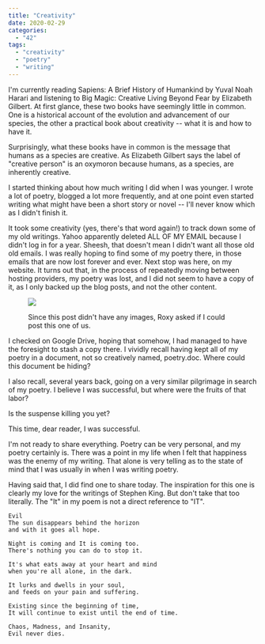 ```yaml
---
title: "Creativity"
date: 2020-02-29
categories: 
  - "42"
tags: 
  - "creativity"
  - "poetry"
  - "writing"
---
```


I'm currently reading Sapiens: A Brief History of Humankind by Yuval Noah Harari and listening to Big Magic: Creative Living Beyond Fear by Elizabeth Gilbert. At first glance, these two books have seemingly little in common. One is a historical account of the evolution and advancement of our species, the other a practical book about creativity -- what it is and how to have it.

Surprisingly, what these books have in common is the message that humans as a species are creative. As Elizabeth Gilbert says the label of "creative person" is an oxymoron because humans, as a species, are inherently creative.

I started thinking about how much writing I did when I was younger. I wrote a lot of poetry, blogged a lot more frequently, and at one point even started writing what might have been a short story or novel -- I'll never know which as I didn't finish it.

It took some creativity (yes, there's that word again!) to track down some of my old writings. Yahoo apparently deleted ALL OF MY EMAIL because I didn't log in for a year. Sheesh, that doesn't mean I didn't want all those old old emails. I was really hoping to find some of my poetry there, in those emails that are now lost forever and ever. Next stop was here, on my website. It turns out that, in the process of repeatedly moving between hosting providers, my poetry was lost, and I did not seem to have a copy of it, as I only backed up the blog posts, and not the other content.

<figure>

![](images/2DA09BCC-B03F-43B4-9849-698BD0D9BBCE.jpg?fit=584%2C584)

<figcaption>

Since this post didn't have any images, Roxy asked if I could post this one of us.

</figcaption>

</figure>

I checked on Google Drive, hoping that somehow, I had managed to have the foresight to stash a copy there. I vividly recall having kept all of my poetry in a document, not so creatively named, poetry.doc. Where could this document be hiding?

I also recall, several years back, going on a very similar pilgrimage in search of my poetry. I believe I was successful, but where were the fruits of that labor?

Is the suspense killing you yet?

This time, dear reader, I was successful.

I'm not ready to share everything. Poetry can be very personal, and my poetry certainly is. There was a point in my life when I felt that happiness was the enemy of my writing. That alone is very telling as to the state of mind that I was usually in when I was writing poetry.

Having said that, I did find one to share today. The inspiration for this one is clearly my love for the writings of Stephen King. But don't take that too literally. The "It" in my poem is not a direct reference to "IT".

```
Evil
The sun disappears behind the horizon
and with it goes all hope.

Night is coming and It is coming too.
There's nothing you can do to stop it.

It's what eats away at your heart and mind
when you're all alone, in the dark.

It lurks and dwells in your soul,
and feeds on your pain and suffering.

Existing since the beginning of time, 
It will continue to exist until the end of time.

Chaos, Madness, and Insanity,
Evil never dies.
```

